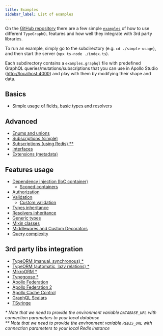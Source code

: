 ```yaml
---
title: Examples
sidebar_label: List of examples
---
```


On the [GitHub repository](https://github.com/MichalLytek/type-graphql) there are a few simple [`examples`](https://github.com/MichalLytek/type-graphql/tree/master/examples) of how to use different `TypeGraphQL` features and how well they integrate with 3rd party libraries.

To run an example, simply go to the subdirectory (e.g. `cd ./simple-usage`), and then start the server (`npx ts-node ./index.ts`).

Each subdirectory contains a `examples.graphql` file with predefined GraphQL queries/mutations/subscriptions that you can use in Apollo Studio (<http://localhost:4000>) and play with them by modifying their shape and data.

## Basics

- [Simple usage of fields, basic types and resolvers](https://github.com/MichalLytek/type-graphql/tree/master/examples/simple-usage)

## Advanced

- [Enums and unions](https://github.com/MichalLytek/type-graphql/tree/master/examples/enums-and-unions)
- [Subscriptions (simple)](https://github.com/MichalLytek/type-graphql/tree/master/examples/simple-subscriptions)
- [Subscriptions (using Redis) \*\*](https://github.com/MichalLytek/type-graphql/tree/master/examples/redis-subscriptions)
- [Interfaces](https://github.com/MichalLytek/type-graphql/tree/master/examples/interfaces-inheritance)
- [Extensions (metadata)](https://github.com/MichalLytek/type-graphql/tree/master/examples/extensions)

## Features usage

- [Dependency injection (IoC container)](https://github.com/MichalLytek/type-graphql/tree/master/examples/using-container)
  - [Scoped containers](https://github.com/MichalLytek/type-graphql/tree/master/examples/using-scoped-container)
- [Authorization](https://github.com/MichalLytek/type-graphql/tree/master/examples/authorization)
- [Validation](https://github.com/MichalLytek/type-graphql/tree/master/examples/automatic-validation)
  - [Custom validation](https://github.com/MichalLytek/type-graphql/tree/master/examples/custom-validation)
- [Types inheritance](https://github.com/MichalLytek/type-graphql/tree/master/examples/interfaces-inheritance)
- [Resolvers inheritance](https://github.com/MichalLytek/type-graphql/tree/master/examples/resolvers-inheritance)
- [Generic types](https://github.com/MichalLytek/type-graphql/tree/master/examples/generic-types)
- [Mixin classes](https://github.com/MichalLytek/type-graphql/tree/master/examples/mixin-classes)
- [Middlewares and Custom Decorators](https://github.com/MichalLytek/type-graphql/tree/master/examples/middlewares-custom-decorators)
- [Query complexity](https://github.com/MichalLytek/type-graphql/tree/master/examples/query-complexity)

## 3rd party libs integration

- [TypeORM (manual, synchronous) \*](https://github.com/MichalLytek/type-graphql/tree/master/examples/typeorm-basic-usage)
- [TypeORM (automatic, lazy relations) \*](https://github.com/MichalLytek/type-graphql/tree/master/examples/typeorm-lazy-relations)
- [MikroORM \*](https://github.com/MichalLytek/type-graphql/tree/master/examples/mikro-orm)
- [Typegoose \*](https://github.com/MichalLytek/type-graphql/tree/master/examples/typegoose)
- [Apollo Federation](https://github.com/MichalLytek/type-graphql/tree/master/examples/apollo-federation)
- [Apollo Federation 2](https://github.com/MichalLytek/type-graphql/tree/master/examples/apollo-federation-2)
- [Apollo Cache Control](https://github.com/MichalLytek/type-graphql/tree/master/examples/apollo-cache)
- [GraphQL Scalars](https://github.com/MichalLytek/type-graphql/tree/master/examples/graphql-scalars)
- [TSyringe](https://github.com/MichalLytek/type-graphql/tree/master/examples/tsyringe)

_\* Note that we need to provide the environment variable `DATABASE_URL` with connection parameters to your local database_ \
_\*\* Note that we need to provide the environment variable `REDIS_URL` with connection parameters to your local Redis instance_
